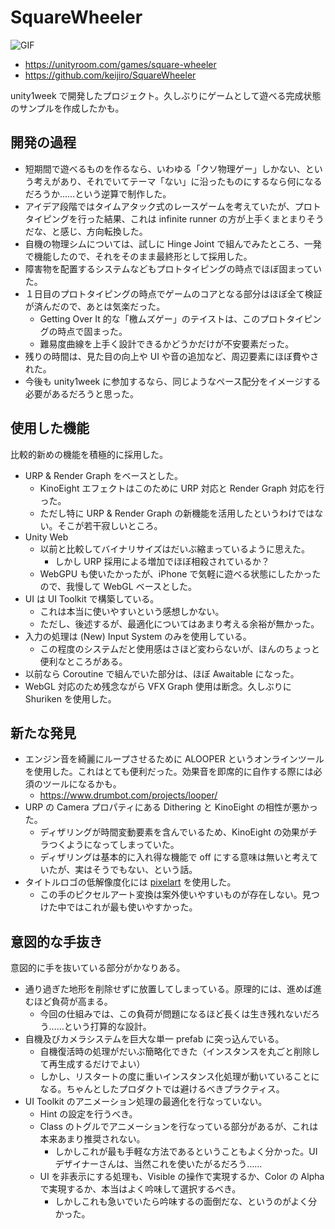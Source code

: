 # SquareWheeler

![GIF](https://github.com/user-attachments/assets/b8d94661-1822-4f3f-94e1-902ad67a127b)

- https://unityroom.com/games/square-wheeler
- https://github.com/keijiro/SquareWheeler

unity1week で開発したプロジェクト。久しぶりにゲームとして遊べる完成状態のサンプルを作成したかも。

## 開発の過程

- 短期間で遊べるものを作るなら、いわゆる「クソ物理ゲー」しかない、という考えがあり、それでいてテーマ「ない」に沿ったものにするなら何になるだろうか……という逆算で制作した。
- アイデア段階ではタイムアタック式のレースゲームを考えていたが、プロトタイピングを行った結果、これは infinite runner の方が上手くまとまりそうだな、と感じ、方向転換した。
- 自機の物理シムについては、試しに Hinge Joint で組んでみたところ、一発で機能したので、それをそのまま最終形として採用した。
- 障害物を配置するシステムなどもプロトタイピングの時点でほぼ固まっていた。
- １日目のプロトタイピングの時点でゲームのコアとなる部分はほぼ全て検証が済んだので、あとは気楽だった。
  - Getting Over It 的な「檄ムズゲー」のテイストは、このプロトタイピングの時点で固まった。
  - 難易度曲線を上手く設計できるかどうかだけが不安要素だった。
- 残りの時間は、見た目の向上や UI や音の追加など、周辺要素にほぼ費やされた。
- 今後も unity1week に参加するなら、同じようなペース配分をイメージする必要があるだろうと思った。

## 使用した機能

比較的新めの機能を積極的に採用した。

- URP & Render Graph をベースとした。
  - KinoEight エフェクトはこのために URP 対応と Render Graph 対応を行った。
  - ただし特に URP & Render Graph の新機能を活用したというわけではない。そこが若干寂しいところ。
- Unity Web
  - 以前と比較してバイナリサイズはだいぶ縮まっているように思えた。
    - しかし URP 採用による増加でほぼ相殺されているか？
  - WebGPU も使いたかったが、iPhone で気軽に遊べる状態にしたかったので、我慢して WebGL ベースとした。
- UI は UI Toolkit で構築している。
  - これは本当に使いやすいという感想しかない。
  - ただし、後述するが、最適化についてはあまり考える余裕が無かった。
- 入力の処理は (New) Input System のみを使用している。
  - この程度のシステムだと使用感はさほど変わらないが、ほんのちょっと便利なところがある。
- 以前なら Coroutine で組んでいた部分は、ほぼ Awaitable になった。
- WebGL 対応のため残念ながら VFX Graph 使用は断念。久しぶりに Shuriken を使用した。

## 新たな発見

- エンジン音を綺麗にループさせるために ALOOPER というオンラインツールを使用した。これはとても便利だった。効果音を即席的に自作する際には必須のツールになるかも。
  - https://www.drumbot.com/projects/looper/
- URP の Camera プロパティにある Dithering と KinoEight の相性が悪かった。
  - ディザリングが時間変動要素を含んでいるため、KinoEight の効果がチラつくようになってしまっていた。
  - ディザリングは基本的に入れ得な機能で off にする意味は無いと考えていたが、実はそうでもない、という話。
- タイトルロゴの低解像度化には [pixelart](https://github.com/akazdayo/pixelart) を使用した。
  - この手のピクセルアート変換は案外使いやすいものが存在しない。見つけた中ではこれが最も使いやすかった。

## 意図的な手抜き

意図的に手を抜いている部分がかなりある。

- 通り過ぎた地形を削除せずに放置してしまっている。原理的には、進めば進むほど負荷が高まる。
  - 今回の仕組みでは、この負荷が問題になるほど長くは生き残れないだろう……という打算的な設計。
- 自機及びカメラシステムを巨大な単一 prefab に突っ込んでいる。
  - 自機復活時の処理がだいぶ簡略化できた（インスタンスを丸ごと削除して再生成するだけでよい）
  - しかし、リスタートの度に重いインスタンス化処理が動いていることになる。ちゃんとしたプロダクトでは避けるべきプラクティス。
- UI Toolkit のアニメーション処理の最適化を行なっていない。
  - Hint の設定を行うべき。
  - Class のトグルでアニメーションを行なっている部分があるが、これは本来あまり推奨されない。
    - しかしこれが最も手軽な方法であるということもよく分かった。UI デザイナーさんは、当然これを使いたがるだろう……
  - UI を非表示にする処理も、Visible の操作で実現するか、Color の Alpha で実現するか、本当はよく吟味して選択するべき。
    - しかしこれも急いでいたら吟味するの面倒だな、というのがよく分かった。
